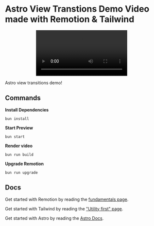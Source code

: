 # Astro View Transtions Demo Video made with Remotion & Tailwind

<p align="center">
    <video>
      <source src="out/MyComp.mp4" type="video/mp4">
    </video>
</p>

Astro view transitions demo!

## Commands

**Install Dependencies**

```console
bun install
```

**Start Preview**

```console
bun start
```

**Render video**

```console
bun run build
```

**Upgrade Remotion**

```console
bun run upgrade
```

## Docs

Get started with Remotion by reading the [fundamentals page](https://www.remotion.dev/docs/the-fundamentals).

Get started with Tailwind by reading the ["Utility first" page](https://tailwindcss.com/docs/utility-first).

Get started with Astro by reading the [Astro Docs](https://docs.astro.build/en/getting-started/).
